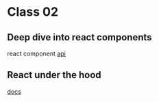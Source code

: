 # Class 02

## Deep dive into react components

react component [api](https://reactjs.org/docs/react-component.html)

## React under the hood

[docs](https://reactjs.org/docs/reconciliation.html)

